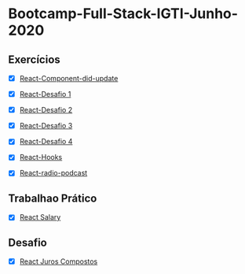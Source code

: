 # Bootcamp-Full-Stack-IGTI-Junho-2020

## Exercícios 

 - [x] [React-Component-did-update](https://github.com/thiagorcode/Bootcamp-Full-Stack-IGTI/tree/master/M%C3%B3dulo-2/my-bank-api "React-Component-did-update") 

 - [x] [React-Desafio 1](https://github.com/thiagorcode/Bootcamp-Full-Stack-IGTI/tree/master/M%C3%B3dulo-2/Camp_brasileiro "React-Desafio 1")

 - [x] [React-Desafio 2](https://github.com/thiagorcode/Bootcamp-Full-Stack-IGTI/tree/master/M%C3%B3dulo-2/Camp_brasileiro "React-Desafio 2")

 - [x] [React-Desafio 3](https://github.com/thiagorcode/Bootcamp-Full-Stack-IGTI/tree/master/M%C3%B3dulo-2/Camp_brasileiro "React-Desafio 3")

 - [x] [React-Desafio 4](https://github.com/thiagorcode/Bootcamp-Full-Stack-IGTI/tree/master/M%C3%B3dulo-2/Camp_brasileiro "React-Desafio 4")

 - [x] [React-Hooks](https://github.com/thiagorcode/Bootcamp-Full-Stack-IGTI/tree/master/M%C3%B3dulo-2/Camp_brasileiro "React-Hooks")

 - [x] [React-radio-podcast](https://github.com/thiagorcode/Bootcamp-Full-Stack-IGTI/tree/master/M%C3%B3dulo-2/Camp_brasileiro "React-radio-podcast")


## Trabalhao Prático
 - [x] [React Salary](https://github.com/thiagorcode/Bootcamp-Full-Stack-IGTI/tree/master/M%C3%B3dulo-2/Estados-Api "React Salary") 

## Desafio

 - [x] [React Juros Compostos](https://github.com/thiagorcode/Bootcamp-Full-Stack-IGTI/tree/master/M%C3%B3dulo-2/Desafio-1 "React Juros Compostos") 


